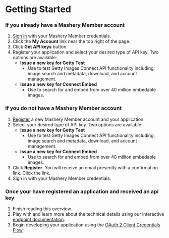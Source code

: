 # Getting Started

### If you already have a Mashery Member account

1. [Sign in](https://api.gettyimages.com/login/login) with your Mashery Member credentials.
2. Click the **My Account** link near the top right of the page.
3. Click **Get API keys** button.
4. Register your application and select your desired type of API key. Two options are available:
    -  **Issue a new key for Getty Test**
        - Use to test Getty Images Connect API functionality including: image search and metadata, download, and account management.
    - **Issue a new key for Connect Embed**
        - Use to search for and embed from over 40 million embedable images.

### If you do not have a Mashery Member account

1. [Register](https://api.gettyimages.com/member/register) a new Mashery Member account and your application.
2. Select your desired type of API key. Two options are available:
    -  **Issue a new key for Getty Test**
        - Use to test Getty Images Connect API functionality including: image search and metadata, download, and account management.
    - **Issue a new key for Connect Embed**
        - Use to search for and embed from over 40 million embedable images.
3. Click **Register**. You will receive an email presently with a confirmation link. Click the link.
4. Sign in with your Mashery Member credentials.

### Once your have registered an application and received an api key

1. Finish reading this overview.
2. Play with and learn more about the technical details using our interactive [endpoint documentation](https://connect.gettyimages.com/swagger/ui/index.html).
3. Begin developing your application using the [OAuth 2 Client Credentials Flow](https://github.com/gettyimages/connect/blob/master/documentation/endpoints/oauth2/README.md#client-credentials-flow)

